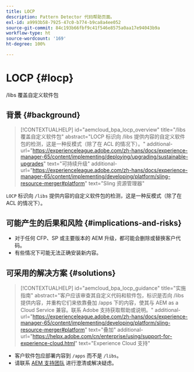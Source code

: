 ```yaml
---
title: LOCP
description: Pattern Detector 代码帮助页面。
exl-id: a9993b58-7925-47c0-b774-b9ca8a4ee052
source-git-commit: 84c193b66fbf9c41f546e8575a0aa17e94043b9a
workflow-type: ht
source-wordcount: '169'
ht-degree: 100%

---
```


# LOCP {#locp}

/libs 覆盖自定义软件包

## 背景 {#background}

>[!CONTEXTUALHELP]
>id="aemcloud_bpa_locp_overview"
>title="/libs 覆盖自定义软件包"
>abstract="LOCP 标识向 /libs 提供内容的自定义软件包的检测，这是一种反模式（除了在 ACL 的情况下）。"
>additional-url="https://experienceleague.adobe.com/zh-hans/docs/experience-manager-65/content/implementing/deploying/upgrading/sustainable-upgrades" text="可持续升级"
>additional-url="https://experienceleague.adobe.com/zh-hans/docs/experience-manager-65/content/implementing/developing/platform/sling-resource-merger#platform" text="Sling 资源管理器"

`LOCP`  标识向 `/libs` 提供内容的自定义软件包的检测，这是一种反模式（除了在 ACL 的情况下）。

## 可能产生的后果和风险 {#implications-and-risks}

* 对于任何 CFP、SP 或主要版本的 AEM 升级，都可能会删除或替换客户代码。
* 有些情况下可能无法正确安装新内容。

## 可采用的解决方案 {#solutions}

>[!CONTEXTUALHELP]
>id="aemcloud_bpa_locp_guidance"
>title="实施指南"
>abstract="客户应该审查其自定义代码和软件包，标识是否向 /libs 提供内容，并重构它们来依靠叠加 /apps 下的内容，使其与 AEM as a Cloud Service 兼容。联系 Adobe 支持获取帮助或说明。"
>additional-url="https://experienceleague.adobe.com/zh-hans/docs/experience-manager-65/content/implementing/developing/platform/sling-resource-merger#platform" text="叠加"
>additional-url="https://helpx.adobe.com/cn/enterprise/using/support-for-experience-cloud.html" text="Experience Cloud 支持"

* 客户软件包应部署内容到 `/apps` 而不是 `/libs`。
* 请联系 [AEM 支持团队](https://helpx.adobe.com/cn/enterprise/using/support-for-experience-cloud.html) 进行澄清或解决疑虑。
